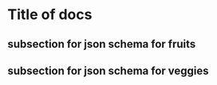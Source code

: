 # Title of docs

## subsection for json schema for fruits
<!--- fruits:START -->
<!--- fruits:END -->

## subsection for json schema for veggies
<!--- veggies:START -->
<!--- veggies:END -->